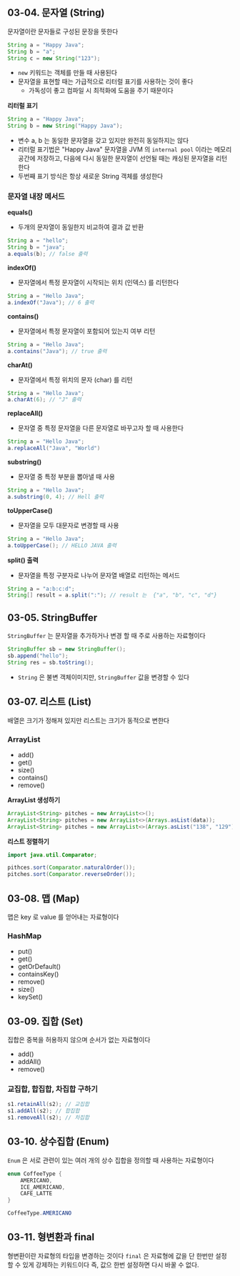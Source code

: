 ## 03-04. 문자열 (String)
문자열이란 문자들로 구성된 문장을 뜻한다
```java
String a = "Happy Java";
String b = "a";
String c = new String("123");
```
- `new` 키워드는 객체를 만들 때 사용된다
- 문자열을 표현할 때는 가급적으로 리터럴 표기를 사용하는 것이 좋다
  - 가독성이 좋고 컴파일 시 최적화에 도움을 주기 때문이다

**리터럴 표기**
```java
String a = "Happy Java";
String b = new String("Happy Java");
```
- 변수 a, b 는 동일한 문자열을 갖고 있지만 완전히 동일하지는 않다
- 리터럴 표기법은 "Happy Java" 문자열을 JVM 의 `internal pool` 이라는 메모리 공간에 저장하고, 다음에 다시 동일한 문자열이 선언될 때는 캐싱된 문자열을 리턴한다
- 두번째 표기 방식은 항상 새로운 String 객체를 생성한다

### 문자열 내장 메서드
**equals()**
- 두개의 문자열이 동일한지 비교하여 결과 값 반환
```java
String a = "hello";
String b = "java";
a.equals(b); // false 출력
```

**indexOf()**
- 문자열에서 특정 문자열이 시작되는 위치 (인덱스) 를 리턴한다
```java
String a = "Hello Java";
a.indexOf("Java"); // 6 출력
```

**contains()**
- 문자열에서 특정 문자열이 포함되어 있는지 여부 리턴
```java
String a = "Hello Java";
a.contains("Java"); // true 출력
```

**charAt()**
- 문자열에서 특정 위치의 문자 (char) 를 리턴
```java
String a = "Hello Java";
a.charAt(6); // "J" 출력
```

**replaceAll()**
- 문자열 중 특정 문자열을 다른 문자열로 바꾸고자 할 때 사용한다
```java
String a = "Hello Java";
a.replaceAll("Java", "World")
```

**substring()**
- 문자열 중 특정 부분을 뽑아낼 때 사용
```java
String a = "Hello Java";
a.substring(0, 4); // Hell 출력
```

**toUpperCase()**
- 문자열을 모두 대문자로 변경할 때 사용
```java
String a = "Hello Java";
a.toUpperCase(); // HELLO JAVA 출력
```

**split() 출력**
- 문자열을 특정 구분자로 나누어 문자열 배열로 리턴하는 메서드
```java
String a = "a:b:c:d";
String[] result = a.split(":"); // result 는  {"a", "b", "c", "d"}
```

## 03-05. StringBuffer
`StringBuffer` 는 문자열을 추가하거나 변경 할 때 주로 사용하는 자료형이다
```java
StringBuffer sb = new StringBuffer();
sb.append("hello");
String res = sb.toString();
```
- `String` 은 불변 객체이미지만, `StringBuffer` 값을 변경할 수 있다

## 03-07. 리스트 (List)
배열은 크기가 정해져 있지만 리스트는 크기가 동적으로 변한다

### ArrayList
- add()
- get()
- size()
- contains()
- remove()

**ArrayList 생성하기**
```java
ArrayList<String> pitches = new ArrayList<>();
ArrayList<String> pitches = new ArrayList<>(Arrays.asList(data));
ArrayList<String> pitches = new ArrayList<>(Arrays.asList("138", "129"));
```

**리스트 정렬하기**
```java
import java.util.Comparator;

pithces.sort(Comparator.naturalOrder());
pitches.sort(Comparator.reverseOrder());
```

## 03-08. 맵 (Map)
맵은 key 로 value 를 얻어내는 자료형이다

### HashMap
- put()
- get()
- getOrDefault()
- containsKey()
- remove()
- size()
- keySet()

## 03-09. 집합 (Set)
집합은 중복을 허용하지 않으며 순서가 없는 자료형이다
- add()
- addAll()
- remove()

### 교집합, 합집합, 차집합 구하기
```java
s1.retainAll(s2); // 교집합
s1.addAll(s2); // 합집합
s1.removeAll(s2); // 차집합
```

## 03-10. 상수집합 (Enum)
`Enum` 은 서로 관련이 있는 여러 개의 상수 집합을 정의할 때 사용하는 자료형이다
```java
enum CoffeeType {
    AMERICANO,
    ICE_AMERICANO,
    CAFE_LATTE
}

CoffeeType.AMERICANO
```

## 03-11. 형변환과 final
형변환이란 자료형의 타입을 변경하는 것이다
`final` 은 자료형에 값을 단 한번만 설정할 수 있게 강제하는 키워드이다
즉, 값으 한번 설정하면 다시 바꿀 수 없다.
